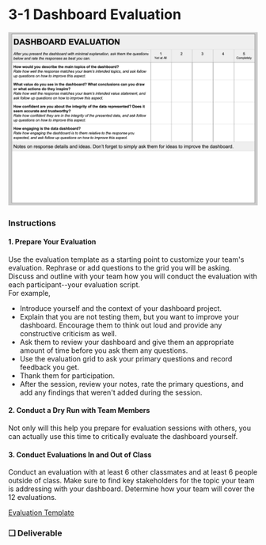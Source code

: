 # 3-1 Dashboard Evaluation

![](../../.gitbook/assets/dashboardevaltemplate.png)

### Instructions

#### 1. Prepare Your Evaluation

Use the evaluation template as a starting point to customize your team's evaluation. Rephrase or add questions to the grid you will be asking. Discuss and outline with your team how you will conduct the evaluation with each participant--your evaluation script.  
For example,

* Introduce yourself and the context of your dashboard project.
* Explain that you are not testing them, but you want to improve your dashboard. Encourage them to think out loud and provide any constructive criticism as well.
* Ask them to review your dashboard and give them an appropriate amount of time before you ask them any questions.
* Use the evaluation grid to ask your primary questions and record feedback you get.
* Thank them for participation.
* After the session, review your notes, rate the primary questions, and add any findings that weren't added during the session.

#### 2. Conduct a Dry Run with Team Members

Not only will this help you prepare for evaluation sessions with others, you can actually use this time to critically evaluate the dashboard yourself.

#### 3. Conduct Evaluations In and Out of Class

Conduct an evaluation with at least 6 other classmates and at least 6 people outside of class. Make sure to find key stakeholders for the topic your team is addressing with your dashboard. Determine how your team will cover the 12 evaluations.

[Evaluation Template](https://docs.google.com/document/d/17Fcd0qelFakvL877quaqmWTg11CTw3P8xwnkV0xuYY4/edit?usp=sharing)

### **❏ Deliverable**

